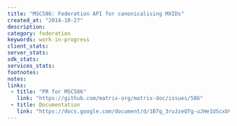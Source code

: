 ```yaml
---
title: "MSC586: Federation API for canonicalising MXIDs"
created_at: "2014-10-27"
description:
category: federation
keywords: work-in-progress
client_stats:
server_stats:
sdk_stats:
services_stats:
footnotes:
notes:
links:
 - title: "PR for MSC586"
   link: "https://github.com/matrix-org/matrix-doc/issues/586"
 - title: Documentation
   link: "https://docs.google.com/document/d/1B7q_3ruJzeQTg-uJHe1UScxbVLzgm451c25OjpYcojI/edit#"
---
```


